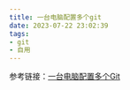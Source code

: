 ```yaml
---
title: 一台电脑配置多个git
date: 2023-07-22 23:02:39
tags: 
- git 
- 自用 
---
```




参考链接：[一台电脑配置多个Git](https://blog.csdn.net/qq_39127371/article/details/126692664)